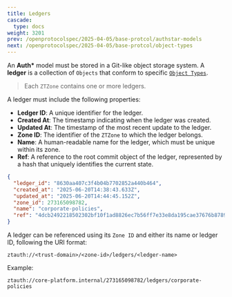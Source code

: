```yaml
---
title: Ledgers
cascade:
  type: docs
weight: 3201
prev: /openprotocolspec/2025-04-05/base-protcol/authstar-models
next: /openprotocolspec/2025-04-05/base-protcol/object-types
---
```


An **Auth\*** model must be stored in a Git-like object storage system. A **ledger** is a collection of `Objects` that conform to specific [`Object Types`](/openprotocolspec/2025-04-05/base-protcol/authstar-models/object-types/).

> Each `ZTZone` contains one or more ledgers.

A ledger must include the following properties:

- **Ledger ID**: A unique identifier for the ledger.
- **Created At**: The timestamp indicating when the ledger was created.
- **Updated At**: The timestamp of the most recent update to the ledger.
- **Zone ID**: The identifier of the `ZTZone` to which the ledger belongs.
- **Name**: A human-readable name for the ledger, which must be unique within its zone.
- **Ref**: A reference to the root commit object of the ledger, represented by a hash that uniquely identifies the current state.

```json
{
  "ledger_id": "8630aa407c3f4b04b7702852a440b464",
  "created_at": "2025-06-20T14:38:43.633Z",
  "updated_at": "2025-06-20T14:44:45.152Z",
  "zone_id": 273165098782,
  "name": "corporate-policies",
  "ref": "4dcb2492218502302bf10f1ad8826ec7b56ff7e33e8da195cae37676b8789e4b"
}
```

A ledger can be referenced using its `Zone ID` and either its name or ledger ID, following the URI format:

```plaintext
ztauth://<trust-domain>/<zone-id>/ledgers/<ledger-name>
```

Example:

```plaintext
ztauth://core-platform.internal/273165098782/ledgers/corporate-policies
```
